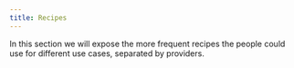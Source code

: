 ```yaml
---
title: Recipes
---
```


In this section we will expose the more frequent recipes the people could use for different use cases, separated by providers.